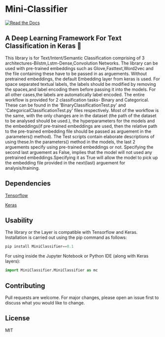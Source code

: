 # Mini-Classifier

[![Read the Docs](https://readthedocs.org/projects/yt2mp3/badge/?version=latest)](https://yt2mp3.readthedocs.io/en/latest/?badge=latest)

## A Deep Learning Framework For Text Classification in Keras :robot:

This library is for Text/Intent/Semantic Classification comprising of 3 architectures-Bilstm,Lstm-Dense,Convolution Networks. The library can be used with pre-trained embeddings such as Glove,Fasttext,Word2vec and the file containing these have to be passed in as arguements. Without pretrained embeddings, the default Embedding layer from keras is used. For space separated textual labels, the labels should be modified by removing the spaces,and label encoding them before passing it into the models. For all other cases,the labels are automatically label encoded. The entire workflow is provided for 2 classification tasks- Binary and Categorical. These can be found in the 'BinaryClassificationTest.py' and 'CategoricalClassificationTest.py' files respectively. Most of the workflow is the same, with the only changes are in the dataset (the path of the dataset to be analysed should be used.), the hyperparameters for the models and the embeddings(if pre-trained embeddings are used, then the relative path to the pre-trained embedding file should be passed as arguement in the <modelname>.parameters() method). The Test scripts contain elaborate descriptions of using these.In the parameters() method in the models, the last 2 arguements specify using pre-trained embeddings or not. Specifying the second last arguement as False, implies that the model will not used any pretrained embeddings.Specifying it as True will allow the model to pick up the embedding file provided in the next(last) arguement for analysis/training.

## Dependencies

<a href="https://www.tensorflow.org/">Tensorflow</a>


<a href="https://keras.io/">Keras</a>


## Usability

The library or the Layer is compatible with Tensorflow and Keras. Installation is carried out using the pip command as follows:

```python
pip install MiniClassifier==0.1
```

For using inside the Jupyter Notebook or Python IDE (along with Keras layers):

```python
import MiniClassifier.MiniClassifier as mc
```


## Contributing

Pull requests are welcome. For major changes, please open an issue first to discuss what you would like to change.

## License

MIT
